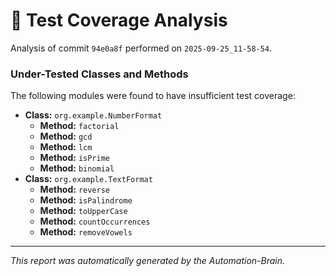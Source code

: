 # 🤖 Test Coverage Analysis

Analysis of commit `94e0a8f` performed on `2025-09-25_11-58-54`.
### Under-Tested Classes and Methods
The following modules were found to have insufficient test coverage:

- **Class:** `org.example.NumberFormat`
  - **Method:** `factorial`
  - **Method:** `gcd`
  - **Method:** `lcm`
  - **Method:** `isPrime`
  - **Method:** `binomial`
- **Class:** `org.example.TextFormat`
  - **Method:** `reverse`
  - **Method:** `isPalindrome`
  - **Method:** `toUpperCase`
  - **Method:** `countOccurrences`
  - **Method:** `removeVowels`

---
*This report was automatically generated by the Automation-Brain.*